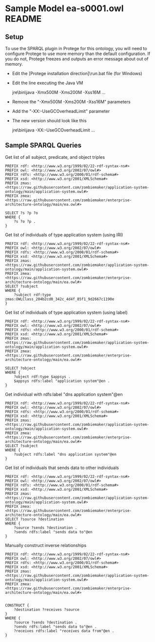 # Sample Model ea-s0001.owl README

## Setup

To use the SPARQL plugin in Protege for this ontology, you will need to configure Protege to use more memory than the default configuration.  If you do not, Protege freezes and outputs an error message about out of memory.

* Edit the [Protege installation direction]\run.bat file (for Windows)
* Edit the line executing the Java VM

    jre\bin\java -Xmx500M -Xms200M -Xss16M ...
* Remove the "-Xmx500M -Xms200M -Xss16M" parameters
* Add the "-XX:-UseGCOverheadLimit" parameter
* The new version should look like this

    jre\bin\java -XX:-UseGCOverheadLimit ...

## Sample SPARQL Queries

Get list of all subject, predicate, and object triples

    PREFIX rdf: <http://www.w3.org/1999/02/22-rdf-syntax-ns#>
    PREFIX owl: <http://www.w3.org/2002/07/owl#>
    PREFIX rdfs: <http://www.w3.org/2000/01/rdf-schema#>
    PREFIX xsd: <http://www.w3.org/2001/XMLSchema#>
    PREFIX zmas: <https://raw.githubusercontent.com/zombiemaker/application-system-ontology/main/application-system.owl#>
    PREFIX zmea: <https://raw.githubusercontent.com/zombiemaker/enterprise-architecture-ontology/main/ea.owl#>

    SELECT ?s ?p ?o
    WHERE { 
        ?s ?o ?p .
    }

Get list of individuals of type application system (using IRI)

    PREFIX rdf: <http://www.w3.org/1999/02/22-rdf-syntax-ns#>
    PREFIX owl: <http://www.w3.org/2002/07/owl#>
    PREFIX rdfs: <http://www.w3.org/2000/01/rdf-schema#>
    PREFIX xsd: <http://www.w3.org/2001/XMLSchema#>
    PREFIX zmas: <https://raw.githubusercontent.com/zombiemaker/application-system-ontology/main/application-system.owl#>
    PREFIX zmea: <https://raw.githubusercontent.com/zombiemaker/enterprise-architecture-ontology/main/ea.owl#>
    SELECT ?subject
    WHERE { 
        ?subject rdf:type zmas:OWLClass_204b2cd0_342c_4d4f_85f1_9d2667c1190e
    }

Get list of individuals of type application system (using label)

    PREFIX rdf: <http://www.w3.org/1999/02/22-rdf-syntax-ns#>
    PREFIX owl: <http://www.w3.org/2002/07/owl#>
    PREFIX rdfs: <http://www.w3.org/2000/01/rdf-schema#>
    PREFIX xsd: <http://www.w3.org/2001/XMLSchema#>
    PREFIX zmas: <https://raw.githubusercontent.com/zombiemaker/application-system-ontology/main/application-system.owl#>
    PREFIX zmea: <https://raw.githubusercontent.com/zombiemaker/enterprise-architecture-ontology/main/ea.owl#>

    SELECT ?object
    WHERE { 
        ?object rdf:type $appsys .
        $appsys rdfs:label "application system"@en .
    }

Get individual with rdfs:label "dns application system"@en

    PREFIX rdf: <http://www.w3.org/1999/02/22-rdf-syntax-ns#>
    PREFIX owl: <http://www.w3.org/2002/07/owl#>
    PREFIX rdfs: <http://www.w3.org/2000/01/rdf-schema#>
    PREFIX xsd: <http://www.w3.org/2001/XMLSchema#>
    PREFIX zmas: <https://raw.githubusercontent.com/zombiemaker/application-system-ontology/main/application-system.owl#>
    PREFIX zmea: <https://raw.githubusercontent.com/zombiemaker/enterprise-architecture-ontology/main/ea.owl#>
    SELECT ?subject
    WHERE { 
        ?subject rdfs:label "dns application system"@en
    }


Get list of individuals that sends data to other individuals

    PREFIX rdf: <http://www.w3.org/1999/02/22-rdf-syntax-ns#>
    PREFIX owl: <http://www.w3.org/2002/07/owl#>
    PREFIX rdfs: <http://www.w3.org/2000/01/rdf-schema#>
    PREFIX xsd: <http://www.w3.org/2001/XMLSchema#>
    PREFIX zmas: <https://raw.githubusercontent.com/zombiemaker/application-system-ontology/main/application-system.owl#>
    PREFIX zmea: <https://raw.githubusercontent.com/zombiemaker/enterprise-architecture-ontology/main/ea.owl#>
    SELECT ?source ?destination
    WHERE { 
        ?source ?sends ?destination .
        ?sends rdfs:label "sends data to"@en
    }

Manually construct inverse relationships

    PREFIX rdf: <http://www.w3.org/1999/02/22-rdf-syntax-ns#>
    PREFIX owl: <http://www.w3.org/2002/07/owl#>
    PREFIX rdfs: <http://www.w3.org/2000/01/rdf-schema#>
    PREFIX xsd: <http://www.w3.org/2001/XMLSchema#>
    PREFIX zmas: <https://raw.githubusercontent.com/zombiemaker/application-system-ontology/main/application-system.owl#>
    PREFIX zmea: <https://raw.githubusercontent.com/zombiemaker/enterprise-architecture-ontology/main/ea.owl#>


    CONSTRUCT {
        ?destination ?receives ?source
    }
    WHERE { 
        ?source ?sends ?destination .
        ?sends rdfs:label "sends data to"@en .
        ?receives rdfs:label "receives data from"@en .
    }